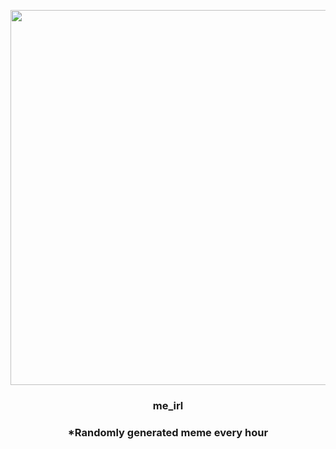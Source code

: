<p align="center">
        <img src="https://i.redd.it/ggphgyh8cfc91.jpg" width="600" height="600">
        </p>
        <h3 align="center">me_irl</h3>
        <h3 align="center">*Randomly generated meme every hour</h3>
    